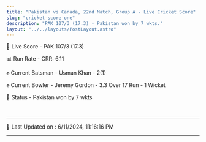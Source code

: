 ```yaml
---
title: "Pakistan vs Canada, 22nd Match, Group A - Live Cricket Score"
slug: "cricket-score-one"
description: "PAK 107/3 (17.3) - Pakistan won by 7 wkts."
layout: "../../layouts/PostLayout.astro"
---
```


🔴 Live Score - PAK 107/3 (17.3)  

📊 Run Rate - CRR: 6.11  

✊ Current Batsman - Usman Khan - 2(1)  

✊ Current Bowler - Jeremy Gordon - 3.3 Over 17 Run - 1 Wicket  

📑 Status - Pakistan won by 7 wkts

<br />

***

📝 Last Updated on : 6/11/2024, 11:16:16 PM

***

